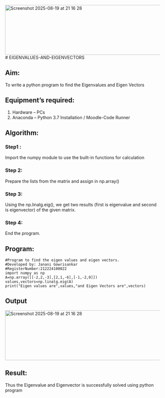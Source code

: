 <img width="922" height="162" alt="Screenshot 2025-08-19 at 21 16 28" src="https://github.com/user-attachments/assets/f307c0b7-648c-4553-8762-5848fabf997a" /># EIGENVALUES-AND-EIGENVECTORS
## Aim:
To write a python program to find the Eigenvalues and Eigen Vectors
## Equipment’s required:
1. 	Hardware – PCs
2. 	Anaconda – Python 3.7 Installation / Moodle-Code Runner
## Algorithm:
### Step1 : 
Import the numpy module to use the built-in functions for calculation
### Step 2: 
Prepare the lists from the matrix and assign in np.array()
### Step 3: 
Using the np.linalg.eig(),  we get two results (first is eigenvalue and second is eigenvector) of the given matrix.
### Step 4: 
End the program.
## Program:
```
#Program to find the eigen values and eigen vectors.
#Developed by: Janani Gowrisankar
#RegisterNumber:212224100022
import numpy as np
A=np.array([[-2,2,-3],[2,1,-6],[-1,-2,0]])
values,vectors=np.linalg.eig(A)
print("Eigen values are",values,"and Eigen Vectors are",vectors)
```

## Output


<img width="922" height="162" alt="Screenshot 2025-08-19 at 21 16 28" src="https://github.com/user-attachments/assets/13dae4a4-e2bc-41dd-8f51-e6c8cf97e7c7" />


## Result:
Thus the Eigenvalue and Eigenvector is successfully solved using python program
